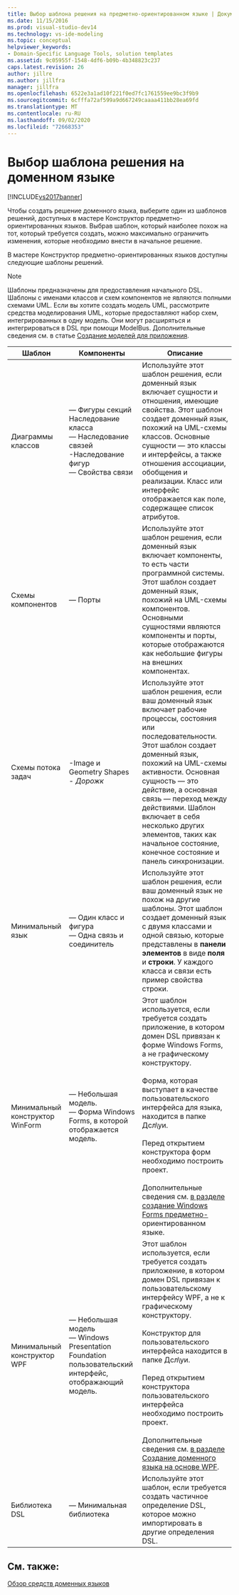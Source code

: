 ```yaml
---
title: Выбор шаблона решения на предметно-ориентированном языке | Документация Майкрософт
ms.date: 11/15/2016
ms.prod: visual-studio-dev14
ms.technology: vs-ide-modeling
ms.topic: conceptual
helpviewer_keywords:
- Domain-Specific Language Tools, solution templates
ms.assetid: 9c05955f-1548-4df6-b09b-4b348823c237
caps.latest.revision: 26
author: jillre
ms.author: jillfra
manager: jillfra
ms.openlocfilehash: 6522e3a1ad10f221f0ed7fc1761559ee9bc3f9b9
ms.sourcegitcommit: 6cfffa72af599a9d667249caaaa411bb28ea69fd
ms.translationtype: MT
ms.contentlocale: ru-RU
ms.lasthandoff: 09/02/2020
ms.locfileid: "72668353"
---
```

# <a name="choosing-a-domain-specific-language-solution-template"></a>Выбор шаблона решения на доменном языке
[!INCLUDE[vs2017banner](../includes/vs2017banner.md)]

Чтобы создать решение доменного языка, выберите один из шаблонов решений, доступных в мастере Конструктор предметно-ориентированных языков. Выбрав шаблон, который наиболее похож на тот, который требуется создать, можно максимально ограничить изменения, которые необходимо внести в начальное решение.

 В мастере Конструктор предметно-ориентированных языков доступны следующие шаблоны решений.

> [!NOTE]
> Шаблоны предназначены для предоставления начального DSL. Шаблоны с именами классов и схем компонентов не являются полными схемами UML. Если вы хотите создать модель UML, рассмотрите средства моделирования UML, которые предоставляют набор схем, интегрированных в одну модель. Они могут расширяться и интегрироваться в DSL при помощи ModelBus. Дополнительные сведения см. в статье [Создание моделей для приложения](../modeling/create-models-for-your-app.md).

|Шаблон|Компоненты|Описание|
|--------------|--------------|-----------------|
|Диаграммы классов|— Фигуры секций<br />Наследование класса<br />— Наследование связей<br />-Наследование фигур<br />— Свойства связи|Используйте этот шаблон решения, если доменный язык включает сущности и отношения, имеющие свойства. Этот шаблон создает доменный язык, похожий на UML-схемы классов. Основные сущности — это классы и интерфейсы, а также отношения ассоциации, обобщения и реализации. Класс или интерфейс отображается как поле, содержащее список атрибутов.|
|Схемы компонентов|— Порты|Используйте этот шаблон решения, если доменный язык включает компоненты, то есть части программной системы. Этот шаблон создает доменный язык, похожий на UML-схемы компонентов. Основными сущностями являются компоненты и порты, которые отображаются как небольшие фигуры на внешних компонентах.|
|Схемы потока задач|-Image и Geometry Shapes<br />-   *Дорожк*|Используйте этот шаблон решения, если ваш доменный язык включает рабочие процессы, состояния или последовательности. Этот шаблон создает доменный язык, похожий на UML-схемы активности. Основная сущность — это действие, а основная связь — переход между действиями. Шаблон включает в себя несколько других элементов, таких как начальное состояние, конечное состояние и панель синхронизации.|
|Минимальный язык|— Один класс и фигура<br />— Одна связь и соединитель|Используйте этот шаблон решения, если ваш доменный язык не похож на другие шаблоны. Этот шаблон создает доменный язык с двумя классами и одной связью, которые представлены в **панели элементов** в виде **поля** и **строки**. У каждого класса и связи есть пример свойства строки.|
|Минимальный конструктор WinForm|— Небольшая модель.<br />— Форма Windows Forms, в которой отображается модель.|Этот шаблон используется, если требуется создать приложение, в котором домен DSL привязан к форме Windows Forms, а не графическому конструктору.<br /><br /> Форма, которая выступает в качестве пользовательского интерфейса для языка, находится в папке Дсл\уи.<br /><br /> Перед открытием конструктора форм необходимо построить проект.<br /><br /> Дополнительные сведения см. [в разделе создание Windows Forms предметно-](../modeling/creating-a-windows-forms-based-domain-specific-language.md)ориентированном языке.|
|Минимальный конструктор WPF|— Небольшая модель<br />— Windows Presentation Foundation пользовательский интерфейс, отображающий модель.|Этот шаблон используется, если требуется создать приложение, в котором домен DSL привязан к пользовательскому интерфейсу WPF, а не к графическому конструктору.<br /><br /> Конструктор для пользовательского интерфейса находится в папке Дсл\уи.<br /><br /> Перед открытием конструктора пользовательского интерфейса необходимо построить проект.<br /><br /> Дополнительные сведения см. [в разделе Создание доменного языка на основе WPF](../modeling/creating-a-wpf-based-domain-specific-language.md).|
|Библиотека DSL|— Минимальная библиотека|Используйте этот шаблон, если требуется создать частичное определение DSL, которое можно импортировать в другие определения DSL.|

## <a name="see-also"></a>См. также:
 [Обзор средств доменных языков](../modeling/overview-of-domain-specific-language-tools.md)

